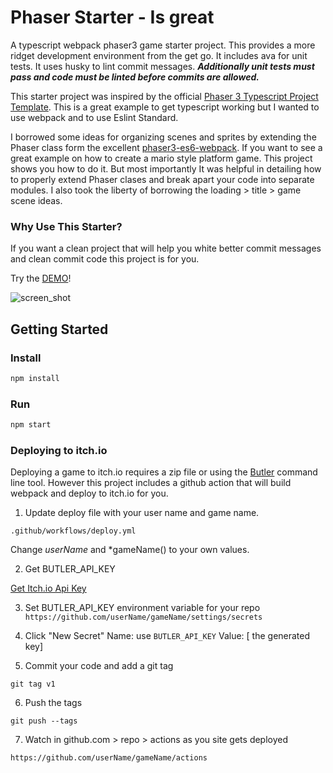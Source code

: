 # Phaser Starter - Is great

A typescript webpack phaser3 game starter project. This provides a more ridget development environment from the get go. It includes ava for unit tests. It uses husky to lint commit messages.
***Additionally unit tests must pass and code must be linted before commits are allowed.***

This starter project was inspired by the official [Phaser 3 Typescript Project Template](https://github.com/photonstorm/phaser3-typescript-project-template). This is a great example to get typescript working but I wanted to use webpack and to use Eslint Standard.

I borrowed some ideas for organizing scenes and sprites by extending the Phaser class form the excellent [phaser3-es6-webpack](https://github.com/nkholski/phaser3-es6-webpack). If you want to see a great example on how to create a mario style platform game. This project shows you how to do it. But most importantly It was helpful in detailing how to properly extend Phaser clases and break apart your code into separate modules. I also took the liberty of borrowing the loading > title > game scene ideas.

### Why Use This Starter?
If you want a clean project that will help you white better commit messages and clean commit code this project is for you.

Try the [DEMO](https://phaser-starter.patomation.com/)!


![screen_shot](https://raw.githubusercontent.com/patomation/phaser-starter/master/phaser_starter.png)

## Getting Started
### Install
```bash
npm install
```
### Run
```bash
npm start
```


### Deploying to itch.io
Deploying a game to itch.io requires a zip file or using the [Butler](https://itch.io/docs/butler/) command line tool. However this project includes a github action that will build webpack and deploy to itch.io for you. 


1. Update deploy file with your user name and game name.

```.github/workflows/deploy.yml```

  Change *userName* and *gameName() to your own values.

2. Get BUTLER_API_KEY

[Get Itch.io Api Key](https://itch.io/user/settings/api-keys)

3. Set BUTLER_API_KEY environment variable for your repo
```https://github.com/userName/gameName/settings/secrets```

4. Click "New Secret"
Name: use ```BUTLER_API_KEY```
Value: [ the generated key]

5. Commit your code and add a git tag
```
git tag v1
```

6. Push the tags
```
git push --tags
```

7. Watch in github.com > repo > actions as you site gets deployed

```https://github.com/userName/gameName/actions```
